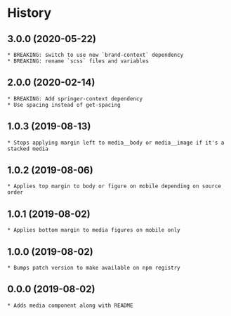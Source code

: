 # History

## 3.0.0 (2020-05-22)
    * BREAKING: switch to use new `brand-context` dependency
    * BREAKING: rename `scss` files and variables

## 2.0.0 (2020-02-14)
	* BREAKING: Add springer-context dependency
	* Use spacing instead of get-spacing

## 1.0.3 (2019-08-13)
	* Stops applying margin left to media__body or media__image if it's a stacked media

## 1.0.2 (2019-08-06)
	* Applies top margin to body or figure on mobile depending on source order

## 1.0.1 (2019-08-02)
	* Applies bottom margin to media figures on mobile only

## 1.0.0 (2019-08-02)
	* Bumps patch version to make available on npm registry

## 0.0.0 (2019-08-02)
	* Adds media component along with README
